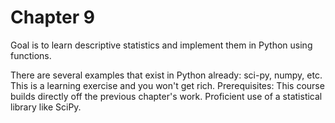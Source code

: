 # Chapter 9

Goal is to learn descriptive statistics and implement them in Python using functions.

There are several examples that exist in Python already: sci-py, numpy, etc. This is a learning exercise and you won't get rich. Prerequisites: This course builds directly off the previous chapter's work. Proficient use of a statistical library like SciPy.

